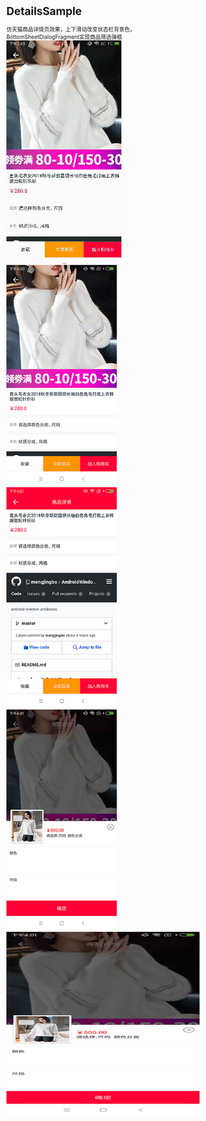 # DetailsSample
仿天猫商品详情页效果，上下滑动改变状态栏背景色，BottomSheetDialogFragment实现商品筛选弹框
![](https://github.com/mengjingbo/DetailsSample/blob/master/imgae/details.gif)
![](https://github.com/mengjingbo/DetailsSample/blob/master/imgae/image01.png)
![](https://github.com/mengjingbo/DetailsSample/blob/master/imgae/image02.png)
![](https://github.com/mengjingbo/DetailsSample/blob/master/imgae/image03.png)
<img src="https://github.com/mengjingbo/DetailsSample/blob/master/imgae/image03.png" width="720" height="480" />
